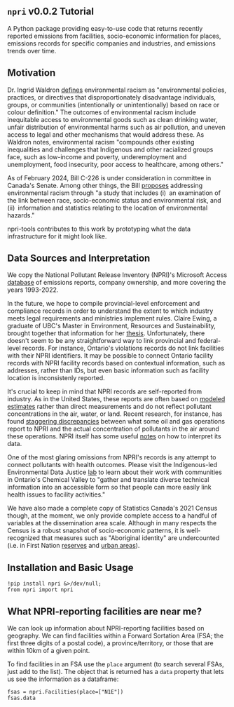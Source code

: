 ## `npri` v0.0.2 Tutorial

A Python package providing easy-to-use code that returns recently reported emissions from facilities, socio-economic information for places, emissions records for specific companies and industries, and emissions trends over time.

## Motivation
Dr. Ingrid Waldron [defines](https://en.ccunesco.ca/-/media/Files/Unesco/Resources/2020/07/EnvironmentalRacismCanada.pdf) environmental racism as "environmental policies, practices, or directives that disproportionately
disadvantage individuals, groups, or communities (intentionally or unintentionally) based on race or colour definition." The outcomes of environmental racism include inequitable access to environmental goods such as clean drinking water, unfair distribution of environmental harms such as air pollution, and uneven access to legal and other mechanisms that would address these. As Waldron notes, environmental racism "compounds other existing inequalities and challenges that Indigenous and other racialized groups face, such as low-income and poverty, underemployment and unemployment, food insecurity, poor access to healthcare, among others."

As of February 2024, Bill C-226 is under consideration in committee in Canada's Senate. Among other things, the Bill [proposes](https://www.parl.ca/DocumentViewer/en/44-1/bill/C-226/third-reading) addressing environmental racism through "a study that includes (i) an examination of the link between race, socio-economic status and environmental risk, and (ii) information and statistics relating to the location of environmental hazards."

npri-tools contributes to this work by prototyping what the data infrastructure for it might look like.

## Data Sources and Interpretation
We copy the National Pollutant Release Inventory (NPRI)'s Microsoft Access [database](https://open.canada.ca/data/en/dataset/06022cc0-a31e-4b4c-850d-d4dccda5f3ac) of emissions reports, company ownership, and more covering the years 1993-2022.

In the future, we hope to compile provincial-level enforcement and compliance records in order to understand the extent to which industry meets legal requirements and ministries implement rules. Claire Ewing, a graduate of UBC's Master in Environment, Resources and Sustainability, brought together that information for her [thesis](https://open.library.ubc.ca/soa/cIRcle/collections/ubctheses/24/items/1.0402474?o=16). Unfortunately, there doesn't seem to be any straightforward way to link provincial and federal-level records. For instance, Ontario's violations records do not link facilities with their NPRI identifiers. It may be possible to connect Ontario facility records with NPRI facility records based on contextual information, such as addresses, rather than IDs, but even basic information such as facility location is inconsistenly reported.

It's crucial to keep in mind that NPRI records are self-reported from industry. As in the United States, these reports are often based on [modeled estimates](https://propublica.org/article/whats-polluting-the-air-not-even-the-epa-can-say) rather than direct measurements and do not reflect pollutant concentrations in the air, water, or land. Recent research, for instance, has found [staggering discrepancies](https://www.cbc.ca/news/science/alberta-oilsands-research-emissions-1.7093626) between what some oil and gas operations report to NPRI and the actual concentration of pollutants in the air around these operations. NPRI itself has some useful [notes](https://www.canada.ca/en/environment-climate-change/services/national-pollutant-release-inventory/using-interpreting-data.html) on how to interpret its data.

One of the most glaring omissions from NPRI's records is any attempt to connect pollutants with health outcomes. Please visit the Indigenous-led Environmental Data Justice [lab](https://technoscienceunit.org/people/lab/) to learn about their work with communities in Ontario's Chemical Valley to "gather and translate diverse technical information into an accessible form so that people can more easily link health issues to facility activities."

We have also made a complete copy of Statistics Canada's 2021 Census though, at the moment, we only provide complete access to a handful of variables at the dissemination area scale. Although in many respects the Census is a robust snapshot of socio-economic patterns, it is well-recognized that measures such as "Aboriginal identity" are undercounted (i.e. in First Nation [reserves](https://www.cbc.ca/news/canada/north/indigenous-gaps-census-1.6419156) and [urban areas](https://www.cbc.ca/news/canada/toronto/toronto-urban-indigenous-census-1.6192449)).

## Installation and Basic Usage
```
!pip install npri &>/dev/null;
from npri import npri
```
## What NPRI-reporting facilities are near me?

We can look up information about NPRI-reporting facilities based on geography. We can find facilities within a Forward Sortation Area (FSA; the first three digits of a postal code), a province/territory, or those that are within 10km of a given point.

To find facilities in an FSA use the `place` argument (to search several FSAs, just add to the list). The object that is returned has a `data` property that lets us see the information as a dataframe:
```
fsas = npri.Facilities(place=["N1E"])
fsas.data
```
